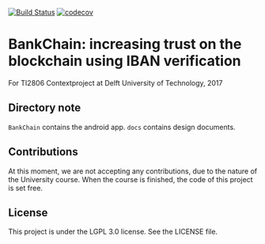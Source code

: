 [![Build Status](https://travis-ci.org/MatthijsKok/TI2806-Contextproject.svg?branch=master)](https://travis-ci.org/MatthijsKok/TI2806-Contextproject)
[![codecov](https://codecov.io/gh/MatthijsKok/TI2806-Contextproject/branch/develop/graph/badge.svg)](https://codecov.io/gh/MatthijsKok/TI2806-Contextproject)

BankChain: increasing trust on the blockchain using IBAN verification
=====================================================================

For TI2806 Contextproject at Delft University of Technology, 2017

## Directory note

`BankChain` contains the android app. `docs` contains design documents.

## Contributions

At this moment, we are not accepting any contributions, due to the nature
of the University course. When the course is finished, the code of this project
is set free.

## License

This project is under the LGPL 3.0 license. See the LICENSE file.
